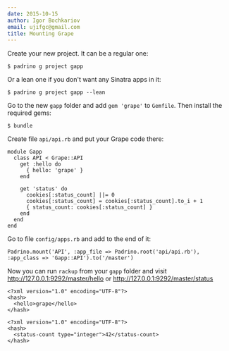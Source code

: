 ```yaml
---
date: 2015-10-15
author: Igor Bochkariov
email: ujifgc@gmail.com
title: Mounting Grape
---
```


Create your new project. It can be a regular one:

```
$ padrino g project gapp
```

Or a lean one if you don't want any Sinatra apps in it:

```
$ padrino g project gapp --lean
```

Go to the new `gapp` folder and add `gem 'grape'` to `Gemfile`. Then install the required gems:

```
$ bundle
```

Create file `api/api.rb` and put your Grape code there:

```
module Gapp
  class API < Grape::API
    get :hello do
      { hello: 'grape' }
    end

    get 'status' do
      cookies[:status_count] ||= 0
      cookies[:status_count] = cookies[:status_count].to_i + 1
      { status_count: cookies[:status_count] }
    end
  end
end
```

Go to file `config/apps.rb` and add to the end of it:

```
Padrino.mount('API', :app_file => Padrino.root('api/api.rb'), :app_class => 'Gapp::API').to('/master')
```

Now you can run `rackup` from your `gapp` folder and visit http://127.0.0.1:9292/master/hello or http://127.0.0.1:9292/master/status


```
<?xml version="1.0" encoding="UTF-8"?>
<hash>
  <hello>grape</hello>
</hash>
```

```
<?xml version="1.0" encoding="UTF-8"?>
<hash>
  <status-count type="integer">42</status-count>
</hash>
```
